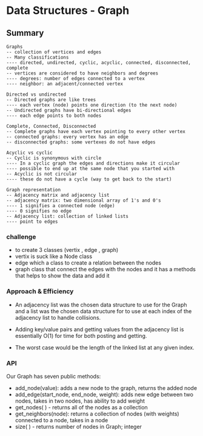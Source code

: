 # Data Structures - Graph
## Summary
```
Graphs
-- collection of vertices and edges
-- Many classifications
---- directed, undirected, cyclic, acyclic, connected, disconnected, complete
-- vertices are considered to have neighbors and degrees
---- degrees: number of edges connected to a vertex
---- neighbor: an adjacent/connected vertex

Directed vs undirected
-- Directed graphs are like trees
---- each vertex (node) points one direction (to the next node)
-- Undirected graphs have bi-directional edges
---- each edge points to both nodes

Complete, Connected, Disconnected
-- Complete graphs have each vertex pointing to every other vertex
-- connected graphs: every vertex has an edge
-- disconnected graphs: some vertexes do not have edges

Acyclic vs cyclic
-- Cyclic is synonymous with circle
---- In a cyclic graph the edges and directions make it circular
---- possible to end up at the same node that you started with
-- Acyclic is not circular
---- these do not have a cycle (way to get back to the start)

Graph representation
-- Adjacency matrix and adjacency list
-- adjacency matrix: two dimensional array of 1's and 0's
---- 1 signifies a connected node (edge)
---- 0 signifies no edge
-- Adjacency list: collection of linked lists
---- point to edges
```

### challenge
* to create 3 classes (vertix , edge , graph)
* vertix is suck like a Node class
* edge which a class to create a relation between the nodes
* graph class that connect the edges with the nodes and it has a methods that helps to show the data and add it 

### Approach & Efficiency
- An adjacency list was the chosen data structure to use for the Graph and a list was the chosen data structure for to use at each index of the adjacency list to handle collisions.

- Adding key/value pairs and getting values from the adjacency list is essentially O(1) for time for both posting and getting. 
- The worst case would be the length of the linked list at any given index. 

### API
Our Graph has seven public methods:

- add_node(value): adds a new node to the graph, returns the added node
- add_edge(start_node, end_node, weight): adds new edge between two nodes, takes in two nodes, has ability to add weight
- get_nodes( ) - returns all of the nodes as a collection
- get_neighbors(node): returns a collection of nodes (with weights) connected to a node, takes in a node
- size( ) - returns number of nodes in Graph; integer











